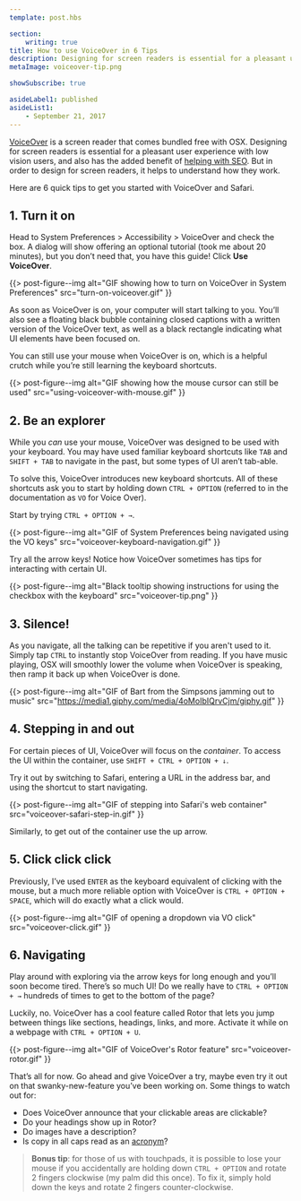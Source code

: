 ```yaml
---
template: post.hbs

section:
    writing: true
title: How to use VoiceOver in 6 Tips
description: Designing for screen readers is essential for a pleasant user experience with low vision users.
metaImage: voiceover-tip.png

showSubscribe: true

asideLabel1: published
asideList1:
    - September 21, 2017
---
```


[VoiceOver](https://www.apple.com/accessibility/mac/vision/) is a screen reader that comes bundled free with OSX. Designing for screen readers is essential for a pleasant user experience with low vision users, and also has the added benefit of [helping with SEO](https://moz.com/blog/accessibility-seo-1). But in order to design for screen readers, it helps to understand how they work.

Here are 6 quick tips to get you started with VoiceOver and Safari.

## 1. Turn it on

Head to System Preferences > Accessibility > VoiceOver and check the box. A dialog will show offering an optional tutorial (took me about 20 minutes), but you don’t need that, you have this guide! Click **Use VoiceOver**.

{{> post-figure--img
    alt="GIF showing how to turn on VoiceOver in System Preferences"
    src="turn-on-voiceover.gif"
}}

As soon as VoiceOver is on, your computer will start talking to you. You’ll also see a floating black bubble containing closed captions with a written version of the VoiceOver text, as well as a black rectangle indicating what UI elements have been focused on.

You can still use your mouse when VoiceOver is on, which is a helpful crutch while you’re still learning the keyboard shortcuts.

{{> post-figure--img
    alt="GIF showing how the mouse cursor can still be used"
    src="using-voiceover-with-mouse.gif"
}}

## 2. Be an explorer

While you *can* use your mouse, VoiceOver was designed to be used with your keyboard. You may have used familiar keyboard shortcuts like `TAB` and `SHIFT + TAB` to navigate in the past, but some types of UI aren’t tab-able.

To solve this, VoiceOver introduces new keyboard shortcuts. All of these shortcuts ask you to start by holding down `CTRL + OPTION` (referred to in the documentation as `VO` for Voice Over).

Start by trying `CTRL + OPTION + →`.

{{> post-figure--img
    alt="GIF of System Preferences being navigated using the VO keys"
    src="voiceover-keyboard-navigation.gif"
}}

Try all the arrow keys! Notice how VoiceOver sometimes has tips for interacting with certain UI.

{{> post-figure--img
    alt="Black tooltip showing instructions for using the checkbox with the keyboard"
    src="voiceover-tip.png"
}}

## 3. Silence!

As you navigate, all the talking can be repetitive if you aren't used to it. Simply tap `CTRL` to instantly stop VoiceOver from reading. If you have music playing, OSX will smoothly lower the volume when VoiceOver is speaking, then ramp it back up when VoiceOver is done.

{{> post-figure--img
    alt="GIF of Bart from the Simpsons jamming out to music"
    src="https://media1.giphy.com/media/4oMoIbIQrvCjm/giphy.gif"
}}

## 4. Stepping in and out

For certain pieces of UI, VoiceOver will focus on the *container*. To access the UI within the container, use `SHIFT + CTRL + OPTION + ↓`.

Try it out by switching to Safari, entering a URL in the address bar, and using the shortcut to start navigating.

{{> post-figure--img
    alt="GIF of stepping into Safari's web container"
    src="voiceover-safari-step-in.gif"
}}

Similarly, to get out of the container use the up arrow.

## 5. Click click click

Previously, I’ve used `ENTER` as the keyboard equivalent of clicking with the mouse, but a much more reliable option with VoiceOver is `CTRL + OPTION + SPACE`, which will do exactly what a click would.

{{> post-figure--img
    alt="GIF of opening a dropdown via VO click"
    src="voiceover-click.gif"
}}

## 6. Navigating

Play around with exploring via the arrow keys for long enough and you’ll soon become tired. There’s so much UI! Do we really have to `CTRL + OPTION + →` hundreds of times to get to the bottom of the page?

Luckily, no. VoiceOver has a cool feature called Rotor that lets you jump between things like sections, headings, links, and more. Activate it while on a webpage with `CTRL + OPTION + U`.

{{> post-figure--img
    alt="GIF of VoiceOver's Rotor feature"
    src="voiceover-rotor.gif"
}}

That’s all for now. Go ahead and give VoiceOver a try, maybe even try it out on that swanky-new-feature you’ve been working on. Some things to watch out for:

- Does VoiceOver announce that your clickable areas are clickable?
- Do your headings show up in Rotor?
- Do images have a description?
- Is copy in all caps read as an [acronym](https://stackoverflow.com/questions/28549307/apple-voiceover-reading-words-as-acronyms-can-this-be-controlled)?

> **Bonus tip**: for those of us with touchpads, it is possible to lose your mouse if you accidentally are holding down `CTRL + OPTION` and rotate 2 fingers clockwise (my palm did this once). To fix it, simply hold down the keys and rotate 2 fingers counter-clockwise.
